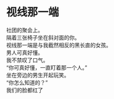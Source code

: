 # 视线那一端

社团的聚会上。\
隔着三张椅子坐在斜对面的你。\
视线那一端是与我截然相反的黑长直的女孩。\
男人可真好懂。\
我不禁叹了口气。\
“你可真好懂，一直盯着那一个人。”\
坐在旁边的男生开起玩笑。\
“你怎么知道的？”\
我们的脸都红了
